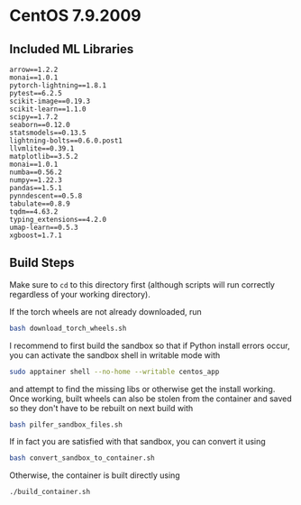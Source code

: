 # CentOS 7.9.2009

## Included ML Libraries

```
arrow==1.2.2
monai==1.0.1
pytorch-lightning==1.8.1
pytest==6.2.5
scikit-image==0.19.3
scikit-learn==1.1.0
scipy==1.7.2
seaborn==0.12.0
statsmodels==0.13.5
lightning-bolts==0.6.0.post1
llvmlite==0.39.1
matplotlib==3.5.2
monai==1.0.1
numba==0.56.2
numpy==1.22.3
pandas==1.5.1
pynndescent==0.5.8
tabulate==0.8.9
tqdm==4.63.2
typing_extensions==4.2.0
umap-learn==0.5.3
xgboost=1.7.1
```

## Build Steps

Make sure to `cd` to this directory first (although scripts will run correctly regardless
of your working directory).

If the torch wheels are not already downloaded, run

```bash
bash download_torch_wheels.sh
```

I recommend to first build the sandbox so that if Python install errors occur, you
can activate the sandbox shell in writable mode with

```bash
sudo apptainer shell --no-home --writable centos_app
```

and attempt to find the missing libs or otherwise get the install working. Once working,
built wheels can also be stolen from the container and saved so they don't have to be
rebuilt on next build with

```bash
bash pilfer_sandbox_files.sh
```

If in fact you are satisfied with that sandbox, you can convert it using

```bash
bash convert_sandbox_to_container.sh
```

Otherwise, the container is built directly using

```bash
./build_container.sh
```

